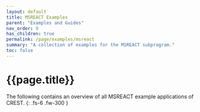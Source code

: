 ```yaml
---
layout: default
title: MSREACT Examples
parent: "Examples and Guides"
nav_order: 9
has_children: true
permalink: /page/examples/msreact
summary: "A collection of examples for the MSREACT subprogram."
toc: false
---
```


# {{page.title}}

The following contains an overview of all MSREACT example applications of CREST.
{: .fs-6 .fw-300 }




